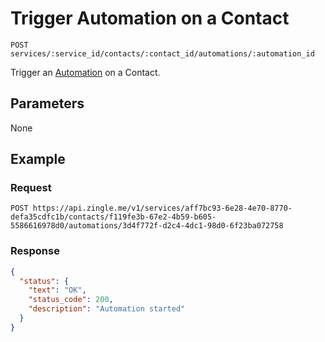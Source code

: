 # Trigger Automation on a  Contact

    POST services/:service_id/contacts/:contact_id/automations/:automation_id
    
Trigger an [Automation] on a Contact. 

## Parameters
None

## Example
### Request

    POST https://api.zingle.me/v1/services/aff7bc93-6e28-4e70-8770-defa35cdfc1b/contacts/f119fe3b-67e2-4b59-b605-5586616978d0/automations/3d4f772f-d2c4-4dc1-98d0-6f23ba072758

### Response
``` json
{
  "status": {
    "text": "OK",
    "status_code": 200,
    "description": "Automation started"
  }
}
```

[Automation]: README.md
